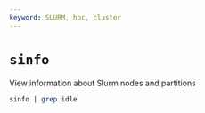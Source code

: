 ```yaml
---
keyword: SLURM, hpc, cluster
---
```



# `sinfo` 

View information about Slurm nodes and partitions


```bash Find idle partitions
sinfo | grep idle
```

